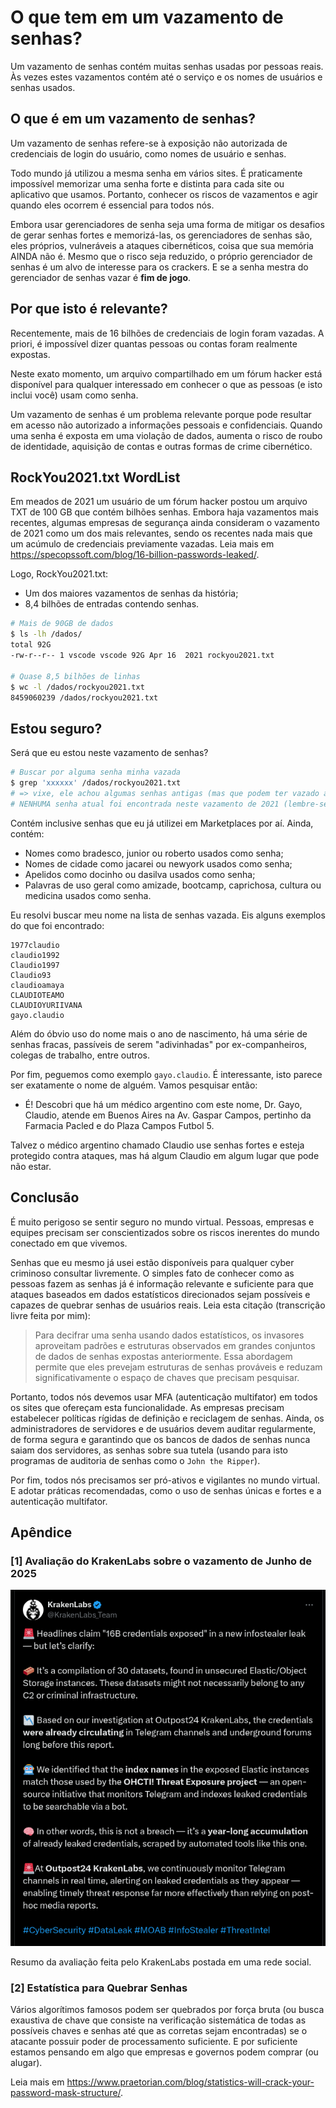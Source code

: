 # O que tem em um vazamento de senhas?

Um vazamento de senhas contém muitas senhas usadas por pessoas reais. Às vezes estes vazamentos contém até o serviço e
os nomes de usuários e senhas usados.

## O que é em um vazamento de senhas?

Um vazamento de senhas refere-se à exposição não autorizada de credenciais de login do usuário, como nomes de usuário e
senhas.

Todo mundo já utilizou a mesma senha em vários sites. É praticamente impossível memorizar uma senha forte e distinta
para cada site ou aplicativo que usamos. Portanto, conhecer os riscos de vazamentos e agir quando eles ocorrem é
essencial para todos nós.

Embora usar gerenciadores de senha seja uma forma de mitigar os desafios de gerar senhas fortes e memorizá-las, os
gerenciadores de senhas são, eles próprios, vulneráveis a ataques cibernéticos, coisa que sua memória AINDA não é. Mesmo
que o risco seja reduzido, o próprio gerenciador de senhas é um alvo de interesse para os crackers. E se a senha mestra
do gerenciador de senhas vazar é **fim de jogo**.

## Por que isto é relevante?

Recentemente, mais de 16 bilhões de credenciais de login foram vazadas. A priori, é impossível dizer quantas pessoas ou
contas foram realmente expostas.

Neste exato momento, um arquivo compartilhado em um fórum hacker está disponível para qualquer interessado em conhecer o
que as pessoas (e isto inclui você) usam como senha.

Um vazamento de senhas é um problema relevante porque pode resultar em acesso não autorizado a informações pessoais e
confidenciais. Quando uma senha é exposta em uma violação de dados, aumenta o risco de roubo de identidade, aquisição de
contas e outras formas de crime cibernético.

## RockYou2021.txt WordList

Em meados de 2021 um usuário de um fórum hacker postou um arquivo TXT de 100 GB que contém bilhões senhas. Embora haja
vazamentos mais recentes, algumas empresas de segurança ainda consideram o vazamento de 2021 como um dos mais
relevantes, sendo os recentes nada mais que um acúmulo de credenciais previamente vazadas. Leia mais em
<https://specopssoft.com/blog/16-billion-passwords-leaked/>.

Logo, RockYou2021.txt:

- Um dos maiores vazamentos de senhas da história;
- 8,4 bilhões de entradas contendo senhas.

```sh
# Mais de 90GB de dados
$ ls -lh /dados/
total 92G
-rw-r--r-- 1 vscode vscode 92G Apr 16  2021 rockyou2021.txt

# Quase 8,5 bilhões de linhas
$ wc -l /dados/rockyou2021.txt
8459060239 /dados/rockyou2021.txt
```

## Estou seguro?

Será que eu estou neste vazamento de senhas?

```sh
# Buscar por alguma senha minha vazada
$ grep 'xxxxxx' /dados/rockyou2021.txt
# => vixe, ele achou algumas senhas antigas (mas que podem ter vazado através de outras pessoas)
# NENHUMA senha atual foi encontrada neste vazamento de 2021 (lembre-se que isto NÃO garante que não haja vazamento)
```

Contém inclusive senhas que eu já utilizei em Marketplaces por aí. Ainda, contém:

- Nomes como bradesco, junior ou roberto usados como senha;
- Nomes de cidade como jacarei ou newyork usados como senha;
- Apelidos como docinho ou dasilva usados como senha;
- Palavras de uso geral como amizade, bootcamp, caprichosa, cultura ou medicina usados como senha.

Eu resolvi buscar meu nome na lista de senhas vazada. Eis alguns exemplos do que foi encontrado:

```text
1977claudio
claudio1992
Claudio1997
Claudio93
claudioamaya
CLAUDIOTEAMO
CLAUDIOYURIIVANA
gayo.claudio
```

Além do óbvio uso do nome mais o ano de nascimento, há uma série de senhas fracas, passíveis de serem "adivinhadas" por
ex-companheiros, colegas de trabalho, entre outros.

Por fim, peguemos como exemplo `gayo.claudio`. É interessante, isto parece ser exatamente o nome de alguém. Vamos
pesquisar então:

- É! Descobri que há um médico argentino com este nome, Dr. Gayo, Claudio, atende em Buenos Aires na Av. Gaspar Campos,
  pertinho da Farmacia Pacled e do Plaza Campos Futbol 5.

Talvez o médico argentino chamado Claudio use senhas fortes e esteja protegido contra ataques, mas há algum Claudio em
algum lugar que pode não estar.

## Conclusão

É muito perigoso se sentir seguro no mundo virtual. Pessoas, empresas e equipes precisam ser conscientizados sobre os
riscos inerentes do mundo conectado em que vivemos.

Senhas que eu mesmo já usei estão disponíveis para qualquer cyber criminoso consultar livremente. O simples fato de
conhecer como as pessoas fazem as senhas já é informação relevante e suficiente para que ataques baseados em dados
estatísticos direcionados sejam possíveis e capazes de quebrar senhas de usuários reais. Leia esta citação (transcrição
livre feita por mim):

> Para decifrar uma senha usando dados estatísticos, os invasores aproveitam padrões e estruturas observados em grandes
> conjuntos de dados de senhas expostas anteriormente. Essa abordagem permite que eles prevejam estruturas de senhas
> prováveis e reduzam significativamente o espaço de chaves que precisam pesquisar.

Portanto, todos nós devemos usar MFA (autenticação multifator) em todos os sites que ofereçam esta funcionalidade. As
empresas precisam estabelecer políticas rígidas de definição e reciclagem de senhas. Ainda, os administradores de
servidores e de usuários devem auditar regularmente, de forma segura e garantindo que os bancos de dados de senhas nunca
saiam dos servidores, as senhas sobre sua tutela (usando para isto programas de auditoria de senhas como o
`John the Ripper`).

Por fim, todos nós precisamos ser pró-ativos e vigilantes no mundo virtual. E adotar práticas recomendadas, como o uso
de senhas únicas e fortes e a autenticação multifator.

## Apêndice

### [1] Avaliação do KrakenLabs sobre o vazamento de Junho de 2025

![Firefox](../images/Post.png)

Resumo da avaliação feita pelo KrakenLabs postada em uma rede social.

### [2] Estatística para Quebrar Senhas

Vários algorítimos famosos podem ser quebrados por força bruta (ou busca exaustiva de chave que consiste na verificação
sistemática de todas as possíveis chaves e senhas até que as corretas sejam encontradas) se o atacante possuir poder de
processamento suficiente. E por suficiente estamos pensando em algo que empresas e governos podem comprar (ou alugar).

Leia mais em <https://www.praetorian.com/blog/statistics-will-crack-your-password-mask-structure/>.
